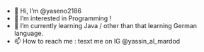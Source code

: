 - 👋 Hi, I’m @yaseno2186
- 👀 I’m interested in Programming ! 
- 🌱 I’m currently learning Java / other than that  learning German language.
- 📫 How to reach me : tesxt me on IG @yassin_al_mardod
  

<!---
yaseno2186/yaseno2186 is a ✨ special ✨ repository because its `README.md` (this file) appears on your GitHub profile.
You can click the Preview link to take a look at your changes.
--->
